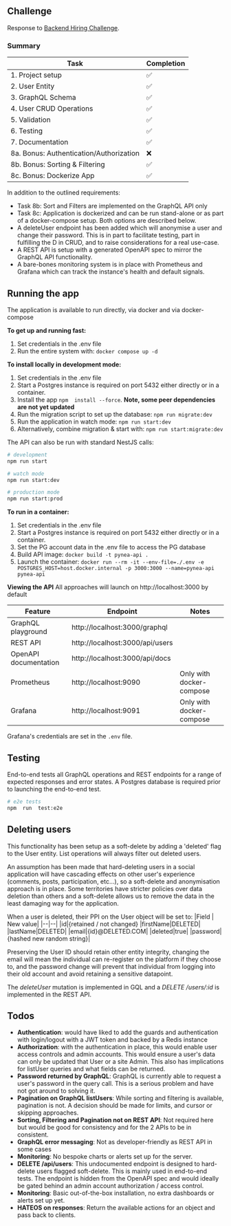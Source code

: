 ## Challenge

Response to [Backend Hiring Challenge](https://teampynea.notion.site/Backend-Hiring-Challenge-NestJS-de26c804d8bb42e589dde964e044fa30).

### Summary

| Task                                    | Completion |
| --------------------------------------- | ---------- |
| 1. Project setup                        | ✅         |
| 2. User Entity                          | ✅         |
| 3. GraphQL Schema                       | ✅         |
| 4. User CRUD Operations                 | ✅         |
| 5. Validation                           | ✅         |
| 6. Testing                              | ✅         |
| 7. Documentation                        | ✅         |
| 8a. Bonus: Authentication/Authorization | ❌         |
| 8b. Bonus: Sorting & Filtering          | ✅         |
| 8c. Bonus: Dockerize App                | ✅         |

In addition to the outlined requirements:

- Task 8b: Sort and Filters are implemented on the GraphQL API only
- Task 8c: Application is dockerized and can be run stand-alone or as part of a docker-compose setup. Both options are described below.
- A deleteUser endpoint has been added which will anonymise a user and change their password. This is in part to facilitate testing, part in fulfilling the D in CRUD, and to raise considerations for a real use-case.
- A REST API is setup with a generated OpenAPI spec to mirror the GraphQL API functionality.
- A bare-bones monitoring system is in place with Prometheus and Grafana which can track the instance's health and default signals.

## Running the app

The application is available to run directly, via docker and via docker-compose

**To get up and running fast:**

1. Set credentials in the .env file
2. Run the entire system with: `docker compose up -d`

**To install locally in development mode:**

1. Set credentials in the .env file
2. Start a Postgres instance is required on port 5432 either directly or in a container.
3. Install the app `npm  install --force`. **Note, some peer dependencies are not yet updated**
4. Run the migration script to set up the database: `npm run migrate:dev`
5. Run the application in watch mode: `npm run start:dev`
6. Alternatively, combine migration & start with: `npm run start:migrate:dev`

The API can also be run with standard NestJS calls:

```bash
# development
npm run start

# watch mode
npm run start:dev

# production mode
npm run start:prod
```

**To run in a container:**

1. Set credentials in the .env file
2. Start a Postgres instance is required on port 5432 either directly or in a container.
3. Set the PG account data in the .env file to access the PG database
4. Build API image: `docker build -t pynea-api .`
5. Launch the container: `docker run --rm -it --env-file=./.env -e POSTGRES_HOST=host.docker.internal -p 3000:3000 --name=pynea-api pynea-api`

**Viewing the API**
All approaches will launch on http://localhost:3000 by default

| Feature               | Endpoint                        | Notes                    |
| --------------------- | ------------------------------- | ------------------------ |
| GraphQL playground    | http://localhost:3000/graphql   |
| REST API              | http://localhost:3000/api/users |
| OpenAPI documentation | http://localhost:3000/api/docs  |
| Prometheus            | http://localhost:9090           | Only with docker-compose |
| Grafana               | http://localhost:9091           | Only with docker-compose |

Grafana's credentials are set in the `.env` file.

## Testing

End-to-end tests all GraphQL operations and REST endpoints for a range of expected responses and error states. A Postgres database is required prior to launching the end-to-end test.

```bash
# e2e tests
npm  run  test:e2e
```

## Deleting users

This functionality has been setup as a soft-delete by adding a 'deleted' flag to the User entity. List operations will always filter out deleted users.

An assumption has been made that hard-deleting users in a social application will have cascading effects on other user's experience (comments, posts, participation, etc...), so a soft-delete and anonymisation approach is in place. Some territories have stricter policies over data deletion than others and a soft-delete allows us to remove the data in the least damaging way for the application.

When a user is deleted, their PPI on the User object will be set to:
|Field | New value|
|--|--|
|id|{retained / not changed}
|firstName|DELETED|
|lastName|DELETED|
|email|{id}@DELETED.COM|
|deleted|true|
|password|{hashed new random string}|

Preserving the User ID should retain other entity integrity, changing the email will mean the individual can re-register on the platform if they choose to, and the password change will prevent that individual from logging into their old account and avoid retaining a sensitive datapoint.

The _deleteUser_ mutation is implemented in GQL and a _DELETE /users/:id_ is implemented in the REST API.

## Todos

- **Authentication**: would have liked to add the guards and authentication with login/logout with a JWT token and backed by a Redis instance
- **Authorization**: with the authentication in place, this would enable user access controls and admin accounts. This would ensure a user's data can only be updated that User or a site Admin. This also has implications for listUser queries and what fields can be returned.
- **Password returned by GraphQL**: GraphQL is currently able to request a user's password in the query call. This is a serious problem and have not got around to solving it.
- **Pagination on GraphQL listUsers**: While sorting and filtering is available, pagination is not. A decision should be made for limits, and cursor or skipping approaches.
- **Sorting, Filtering and Pagination not on REST API**: Not required here but would be good for consistency and for the 2 APIs to be in consistent.
- **GraphQL error messaging**: Not as developer-friendly as REST API in some cases
- **Monitoring**: No bespoke charts or alerts set up for the server.
- **DELETE /api/users**: This undocumented endpoint is designed to hard-delete users flagged soft-delete. This is mainly used in end-to-end tests. The endpoint is hidden from the OpenAPI spec and would ideally be gated behind an admin account authorization / access control.
- **Monitoring**: Basic out-of-the-box installation, no extra dashboards or alerts set up yet.
- **HATEOS on responses**: Return the available actions for an object and pass back to clients.
